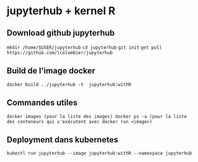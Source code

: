 # jupyterhub + kernel R

## Download github jupyterhub
`mkdir /home/$USER/jupyterhub`
`cd jupyterhub`
`git init`
`get pull https://github.com/lcolombier/jupyterhub`

## Build de l'image docker
`docker build ../jupyterhub -t  jupyterhub:withR`

## Commandes utiles
`docker images (pour la liste des images)
docker ps -a (pour la liste des conteneurs qui s'exécutent avec docker run <image>)`

## Deployment dans kubernetes
`kubectl run jupyterhub --image jupyterhub:withR --namespace jupyterhub`
